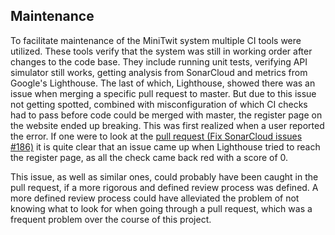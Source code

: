 ## Maintenance
To facilitate maintenance of the MiniTwit system multiple CI tools were utilized. These tools verify that the system was still in working order after changes to the code base. They include running unit tests, verifying API simulator still works, getting analysis from SonarCloud and metrics from Google's Lighthouse. 
The last of which, Lighthouse, showed there was an issue when merging a specific pull request to master. 
But due to this issue not getting spotted, combined with misconfiguration of which CI checks had to pass before code could be merged with master, the register page on the website ended up breaking. This was first realized when a user reported the error. 
If one were to look at the [pull request (Fix SonarCloud issues #186)](https://github.com/jlndk/devoops/pull/186) it is quite clear that an issue came up when Lighthouse tried to reach the register page, as all the check came back red with a score of 0. 

This issue, as well as similar ones, could probably have been caught in the pull request, if a more rigorous and defined review process was defined. 
A more defined review process could have alleviated the problem of not knowing what to look for when going through a pull request, which was a frequent problem over the course of this project.